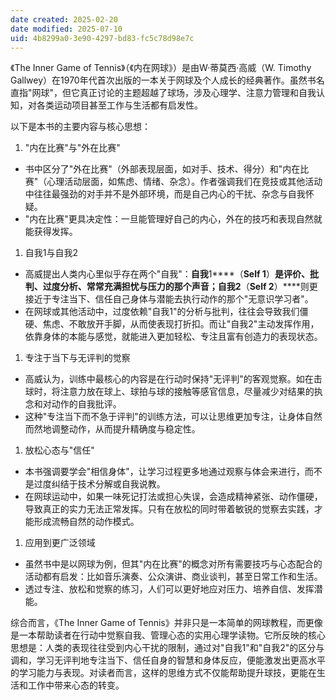 ```yaml
---
date created: 2025-02-20
date modified: 2025-07-10
uid: 4b8299a0-3e90-4297-bd83-fc5c78d98e7c
---
```


《The Inner Game of Tennis》（《内在网球》）是由W·蒂莫西·高威（W. Timothy Gallwey）在1970年代首次出版的一本关于网球及个人成长的经典著作。虽然书名直指"网球"，但它真正讨论的主题超越了球场，涉及心理学、注意力管理和自我认知，对各类运动项目甚至工作与生活都有启发性。

  

以下是本书的主要内容与核心思想：

1. "内在比赛"与"外在比赛"

- 书中区分了"外在比赛"（外部表现层面，如对手、技术、得分）和"内在比赛"（心理活动层面，如焦虑、情绪、杂念）。作者强调我们在竞技或其他活动中往往最强劲的对手并不是外部环境，而是自己内心的干扰、杂念与自我怀疑。
- "内在比赛"更具决定性：一旦能管理好自己的内心，外在的技巧和表现自然就能获得发挥。

1. 自我1与自我2

- 高威提出人类内心里似乎存在两个"自我"：****自我****1****（****Self 1****）****是评价、批判、过度分析、常常充满担忧与压力的那个声音；****自我****2****（****Self 2****）****则更接近于专注当下、信任自己身体与潜能去执行动作的那个"无意识学习者"。
- 在网球或其他活动中，过度依赖"自我1"的分析与批判，往往会导致我们僵硬、焦虑、不敢放开手脚，从而使表现打折扣。而让"自我2"主动发挥作用，依靠身体的本能与感觉，就能进入更加轻松、专注且富有创造力的表现状态。

1. 专注于当下与无评判的觉察

- 高威认为，训练中最核心的内容是在行动时保持"无评判"的客观觉察。如在击球时，将注意力放在球上、球拍与球的接触等感官信息，尽量减少对结果的执念和对动作的自我批评。
- 这种"专注当下而不急于评判"的训练方法，可以让思维更加专注，让身体自然而然地调整动作，从而提升精确度与稳定性。

1. 放松心态与"信任"

- 本书强调要学会"相信身体"，让学习过程更多地通过观察与体会来进行，而不是过度纠结于技术分解或自我说教。
- 在网球运动中，如果一味死记打法或担心失误，会造成精神紧张、动作僵硬，导致真正的实力无法正常发挥。只有在放松的同时带着敏锐的觉察去实践，才能形成流畅自然的动作模式。

1. 应用到更广泛领域

- 虽然书中是以网球为例，但其"内在比赛"的概念对所有需要技巧与心态配合的活动都有启发：比如音乐演奏、公众演讲、商业谈判，甚至日常工作和生活。
- 透过专注、放松和觉察的练习，人们可以更好地应对压力、培养自信、发挥潜能。

  

综合而言，《The Inner Game of Tennis》并非只是一本简单的网球教程，而更像是一本帮助读者在行动中觉察自我、管理心态的实用心理学读物。它所反映的核心思想是：人类的表现往往受到内心干扰的限制，通过对"自我1"和"自我2"的区分与调和，学习无评判地专注当下、信任自身的智慧和身体反应，便能激发出更高水平的学习能力与表现。对读者而言，这样的思维方式不仅能帮助提升球技，更能在生活和工作中带来心态的转变。
